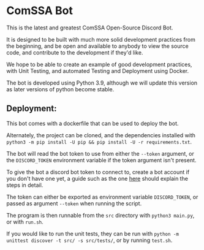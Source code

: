 # ComSSA Bot

This is the latest and greatest ComSSA Open-Source Discord Bot.

It is designed to be built with much more solid development practices from the beginning, and be open and available to anybody to view the source code, and contribute to the development if they'd like.

We hope to be able to create an example of good development practices, with Unit Testing, and automated Testing and Deployment using Docker.

The bot is developed using Python 3.9, although we will update this version as later versions of python become stable.

## Deployment:

This bot comes with a dockerfile that can be used to deploy the bot.

Alternately, the project can be cloned, and the dependencies installed with `python3 -m pip install -U pip && pip install -U -r requirements.txt`.

The bot will read the bot token to use from either the `--token` argument, or the `DISCORD_TOKEN` environment variable if the token argument isn't present.

To give the bot a discord bot token to connect to, create a bot account if you don't have one yet, a guide such as the one [here](https://discordpy.readthedocs.io/en/latest/discord.html) should explain the steps in detail.

The token can either be exported as environment variable `DISCORD_TOKEN`, or passed as argument `--token` when running the script.

The program is then runnable from the `src` directory with `python3 main.py`, or with `run.sh`.

If you would like to run the unit tests, they can be run with `python -m unittest discover -t src/ -s src/tests/`, or by running `test.sh`.
